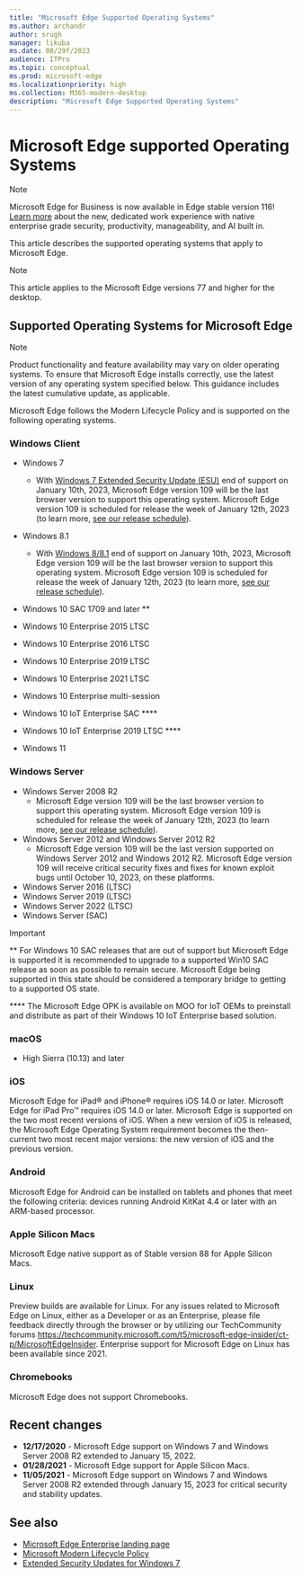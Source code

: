 ```yaml
---
title: "Microsoft Edge Supported Operating Systems"
ms.author: archandr
author: srugh
manager: likuba
ms.date: 08/29f/2023
audience: ITPro
ms.topic: conceptual
ms.prod: microsoft-edge
ms.localizationpriority: high
ms.collection: M365-modern-desktop
description: "Microsoft Edge Supported Operating Systems"
---
```


# Microsoft Edge supported Operating Systems

> [!NOTE]
> Microsoft Edge for Business is now available in Edge stable version 116! [Learn more](https://techcommunity.microsoft.com/t5/microsoft-edge-insider/microsoft-edge-for-business-faq/ba-p/3891837) about the new, dedicated work experience with native enterprise grade security, productivity, manageability, and AI built in.

This article describes the supported operating systems that apply to Microsoft Edge.

> [!NOTE]
> This article applies to the Microsoft Edge versions 77 and higher for the desktop.

## Supported Operating Systems for Microsoft Edge

> [!NOTE]
> Product functionality and feature availability may vary on older operating systems. To ensure that Microsoft Edge installs correctly, use the latest version of any operating system specified below. This guidance includes the latest cumulative update, as applicable.

Microsoft Edge follows the Modern Lifecycle Policy and is supported on the following operating systems.

### Windows Client

- Windows 7
  - With [Windows 7 Extended Security Update (ESU)](/lifecycle/products/windows-7) end of support on January 10th, 2023, Microsoft Edge version 109 will be the last browser version to support this operating system. Microsoft Edge version 109 is scheduled for release the week of January 12th, 2023 (to learn more, [see our release schedule](/deployedge/microsoft-edge-release-schedule)).
- Windows 8.1
  - With [Windows 8/8.1](/lifecycle/products/windows-81) end of support on January 10th, 2023, Microsoft Edge version 109 will be the last browser version to support this operating system. Microsoft Edge version 109 is scheduled for release the week of January 12th, 2023 (to learn more, [see our release schedule](/deployedge/microsoft-edge-release-schedule)).

- Windows 10 SAC 1709 and later **
- Windows 10 Enterprise 2015 LTSC
- Windows 10 Enterprise 2016 LTSC
- Windows 10 Enterprise 2019 LTSC
- Windows 10 Enterprise 2021 LTSC 
- Windows 10 Enterprise multi-session
- Windows 10 IoT Enterprise SAC ****
- Windows 10 IoT Enterprise 2019 LTSC ****
- Windows 11

### Windows Server

- Windows Server 2008 R2
  - Microsoft Edge version 109 will be the last browser version to support this operating system. Microsoft Edge version 109 is scheduled for release the week of January 12th, 2023 (to learn more, [see our release schedule](/deployedge/microsoft-edge-release-schedule)).
- Windows Server 2012 and Windows Server 2012 R2
  - Microsoft Edge version 109 will be the last version supported on Windows Server 2012 and Windows 2012 R2. Microsoft Edge version 109 will receive critical security fixes and fixes for known exploit bugs until October 10, 2023, on these platforms.
- Windows Server 2016 (LTSC)
- Windows Server 2019 (LTSC)
- Windows Server 2022 (LTSC)
- Windows Server (SAC)

> [!IMPORTANT]
> ** For Windows 10 SAC releases that are out of support but Microsoft Edge is supported it is recommended to upgrade to a supported Win10 SAC release as soon as possible to remain secure. Microsoft Edge being supported in this state should be considered a temporary bridge to getting to a supported OS state.
>
> **** The Microsoft Edge OPK is available on MOO for IoT OEMs to preinstall and distribute as part of their Windows 10 IoT Enterprise based solution.

### macOS

- High Sierra (10.13) and later

### iOS

Microsoft Edge for iPad&reg; and iPhone&reg; requires iOS 14.0 or later. Microsoft Edge for iPad Pro&trade; requires iOS 14.0 or later. Microsoft Edge is supported on the two most recent versions of iOS. When a new version of iOS is released, the Microsoft Edge Operating System requirement becomes the then-current two most recent major versions: the new version of iOS and the previous version.

### Android

Microsoft Edge for Android can be installed on tablets and phones that meet the following criteria: devices running Android KitKat 4.4 or later with an ARM-based processor.

### Apple Silicon Macs

Microsoft Edge native support as of Stable version 88 for Apple Silicon Macs.

### Linux

Preview builds are available for Linux. For any issues related to Microsoft Edge on Linux, either as a Developer or as an Enterprise, please file feedback directly through the browser or by utilizing our TechCommunity forums https://techcommunity.microsoft.com/t5/microsoft-edge-insider/ct-p/MicrosoftEdgeInsider. Enterprise support for Microsoft Edge on Linux has been available since 2021.

### Chromebooks

Microsoft Edge does not support Chromebooks.

## Recent changes

- **12/17/2020** - Microsoft Edge support on Windows 7 and Windows Server 2008 R2 extended to January 15, 2022.
- **01/28/2021** - Microsoft Edge support for Apple Silicon Macs.
- **11/05/2021** - Microsoft Edge support on Windows 7 and Windows Server 2008 R2 extended through January 15, 2023 for critical security and stability updates.

## See also

- [Microsoft Edge Enterprise landing page](https://aka.ms/EdgeEnterprise)
- [Microsoft Modern Lifecycle Policy](https://support.microsoft.com/help/30881/modern-lifecycle-policy)
- [Extended Security Updates for Windows 7](https://support.microsoft.com/help/4527878/faq-about-extended-security-updates-for-windows-7)

